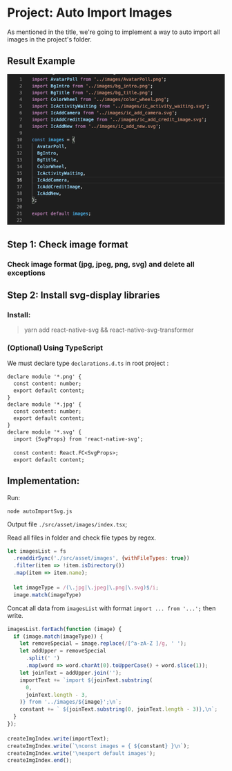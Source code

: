 # **Project: Auto Import Images**

As mentioned in the title, we're going to implement a way to auto import all images in the project's folder.

## **Result Example**
![image info](./index.png)

## **Step 1: Check image format**

### Check image format (jpg, jpeg, png, svg) and delete all exceptions

## **Step 2: Install svg-display libraries**

### Install: 
  > yarn add react-native-svg && react-native-svg-transformer

### **(Optional) Using TypeScript**
We must declare type `declarations.d.ts` in root project :

```
declare module '*.png' {
  const content: number;
  export default content;
}
declare module '*.jpg' {
  const content: number;
  export default content;
}
declare module '*.svg' {
  import {SvgProps} from 'react-native-svg';

  const content: React.FC<SvgProps>;
  export default content;
```

## Implementation:

Run: 
```
node autoImportSvg.js
```
Output file `./src/asset/images/index.tsx`;

Read all files in folder and check file types by regex.
```js
let imagesList = fs
  .readdirSync('./src/asset/images', {withFileTypes: true})
  .filter(item => !item.isDirectory())
  .map(item => item.name);

  let imageType = /(\.jpg|\.jpeg|\.png|\.svg)$/i;
  image.match(imageType)
```
Concat all data from `imagesList` with format `import ... from '...';` then write.

```js
imagesList.forEach(function (image) {
  if (image.match(imageType)) {
    let removeSpecial = image.replace(/[^a-zA-Z ]/g, ' ');
    let addUpper = removeSpecial
      .split(' ')
      .map(word => word.charAt(0).toUpperCase() + word.slice(1));
    let joinText = addUpper.join('');
    importText += `import ${joinText.substring(
      0,
      joinText.length - 3,
    )} from '../images/${image}';\n`;
    constant += ` ${joinText.substring(0, joinText.length - 3)},\n`;
  }
}); 

createImgIndex.write(importText);
createImgIndex.write(`\nconst images = { ${constant} }\n`);
createImgIndex.write('\nexport default images');
createImgIndex.end();
```



[//]: #Reference
[documentation]: <https://reactnative.dev/docs/environment-setup>